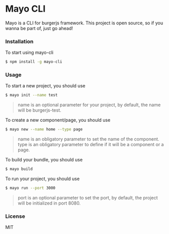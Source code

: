 # Mayo CLI

Mayo is a CLI for burgerjs framework.
This project is open source, so if you wanna be part of, just go ahead!

### Installation

To start using mayo-cli

```sh
$ npm install -g mayo-cli
```

### Usage

To start a new project, you should use 
```sh
$ mayo init --name test
```
> name is an optional parameter for your project, by default, the name will be burgerjs-test.

To create a new component/page, you should use
```sh
$ mayo new --name home --type page
```
> name is an obligatory parameter to set the name of the component.
> type is an obligatory parameter to define if it will be a component or a page.

To build your bundle, you should use
```sh
$ mayo build
```

To run your project, you should use
```sh
$ mayo run --port 3000
```
> port is an optional parameter to set the port, by default, the project will be initialized in port 8080.

### License
MIT
